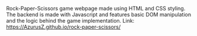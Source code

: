 Rock-Paper-Scissors game webpage made using HTML and CSS styling. The backend is made with Javascript and features basic DOM manipulation 
and the logic behind the game implementation. Link: https://AzurusZ.github.io/rock-paper-scissors/
